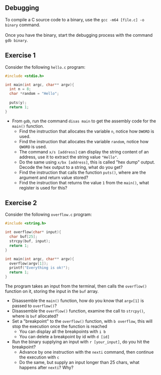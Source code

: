 ## Debugging

To compile a C source code to a binary, use the `gcc -m64 [file.c] -o binary` command. \
\
Once you have the binary, start the debugging process with the command `gdb binary`.

## Exercise 1

Consider the following `hello.c` program:
```C
#include <stdio.h>

int main(int argc, char** argv){
  int n = 8;
  char *random = "Hello";
  
  puts(y);
  return 1;
}
```
- From `gdb`, run the command `disas main` to get the assembly code for the `main()` function.
  - Find the instruction that allocates the variable `n`, notice how `DWORD` is used.
  - Find the instruction that allocates the variable `random`, notice how `QWORD` is used. 
  - The command `x/s [address]` can display the string content of an address, use it to extract the string value `"Hello"`.
  - Do the same using `x/bx [address]`, this is called "hex dump" output. Decode the hex output to a string, what do you get?
  - Find the instruction that calls the function `puts()`, where are the argument and return value stored?
  - Find the instruction that returns the value `1` from the `main()`, what register is used for this?

## Exercise 2

Consider the following `overflow.c` program:

```C
#include <string.h>

int overflow(char* input){
  char buf[25];
  strcpy(buf, input);
  return 1;
}

int main(int argc, char** argv){
  overflow(argv[1]);
  printf("Everything is ok!");
  return 1;
}
```
The program takes an input from the terminal, then calls the `overflow()` function on it, storing the input in the `buf` array.

- Disassemble the `main()` function, how do you know that `argv[1]` is passed to `overflow()`?
- Disassemble the `overflow()` function, examine the call to `strcpy()`, where is `buf` allocated?
- Set a "breakpoint" to the `overflow()` function, with `b overflow`, this will stop the execution once the function is reached
  - You can display all the breakpoints with `i b`
  - You can delete a breakpoint by id with `d [id]`
- Run the binary supplying an input with `r [your_input]`, do you hit the breakpoint?
  - Advance by one instruction with the `nexti` command, then continue the execution with `c`
  - Do the same, but supply an input longer than 25 chars, what happens after `nexti`? Why?

